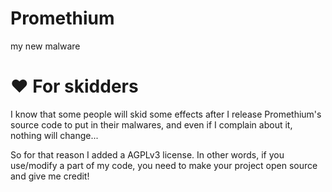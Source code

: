 # Promethium

my new malware

# ❤️ For skidders
I know that some people will skid some effects after I release Promethium's source code to put in their malwares, and even if I complain about it, nothing will change...

So for that reason I added a AGPLv3 license. In other words, if you use/modify a part of my code, you need to make your project open source and give me credit!
